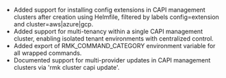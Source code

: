 - Added support for installing config extensions in CAPI management clusters after creation using Helmfile, filtered by labels config=extension and cluster=aws|azure|gcp.
- Added support for multi-tenancy within a single CAPI management cluster, enabling isolated tenant environments with centralized control.
- Added export of RMK_COMMAND_CATEGORY environment variable for all wrapped commands.
- Documented support for multi-provider updates in CAPI management clusters via 'rmk cluster capi update'.
